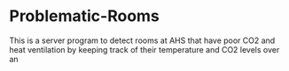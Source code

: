 # Problematic-Rooms
This is a server program to detect rooms at AHS that have poor CO2 and heat ventilation by keeping track of their temperature and CO2 levels over an 
